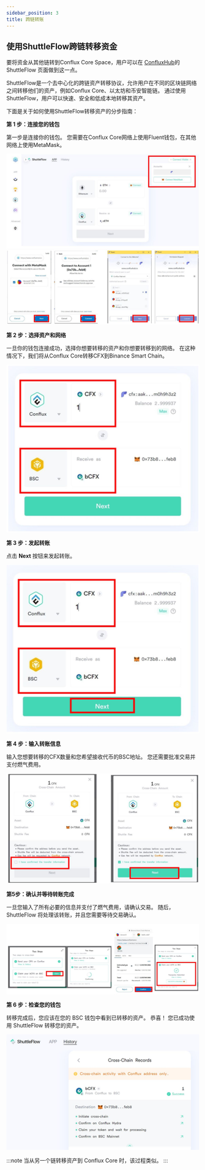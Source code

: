 ```yaml
---
sidebar_position: 3
title: 跨链转账
---
```



## 使用ShuttleFlow跨链转移资金

要将资金从其他链转到Conflux Core Space，用户可以在 [ConfluxHub](https://www.confluxhub.io/shuttle-flow)的ShuttleFlow 页面做到这一点。

ShuttleFlow是一个去中心化的跨链资产转移协议，允许用户在不同的区块链网络之间转移他们的资产，例如Conflux Core、以太坊和币安智能链。 通过使用ShuttleFlow，用户可以快速、安全和低成本地转移其资产。

下面是关于如何使用ShuttleFlow转移资产的分步指南：

**第 1 步：连接您的钱包**

第一步是连接你的钱包。 您需要在Conflux Core网络上使用Fluent钱包，在其他网络上使用MetaMask。

![shuttleflow](./img/shuttleflow.jpg) ![shuttleflow1](./img/shuttleflow1.jpg)

**第 2 步：选择资产和网络**

一旦你的钱包连接成功，选择你想要转移的资产和你想要转移到的网络。 在这种情况下，我们将从Conflux Core转移CFX到Binance Smart Chain。

![shuttleflow5](./img/shuttleflow5.jpg)

**第 3 步：发起转账**

点击 **Next** 按钮来发起转账。

![shuttleflow4](./img/shuttleflow4.jpg)

**第 4 步：输入转账信息**

输入您想要转移的CFX数量和您希望接收代币的BSC地址。 您还需要批准交易并支付燃气费用。

![shuttleflow2](./img/shuttleflow2.jpg)

**第5步：确认并等待转账完成**

一旦您输入了所有必要的信息并支付了燃气费用，请确认交易。 随后，ShuttleFlow 将处理该转账，并且您需要等待交易确认。

![shuttleflow3](./img/shuttleflow3.jpg)

**第 6 步：检查您的钱包**

转移完成后，您应该在您的 BSC 钱包中看到已转移的资产。 恭喜！ 您已成功使用 ShuttleFlow 转移您的资产。

![shuttleflow6](./img/shuttleflow6.jpg)

:::note 
当从另一个链转移资产到 Conflux Core 时，该过程类似。
:::